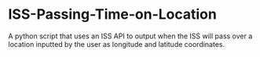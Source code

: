 # ISS-Passing-Time-on-Location
A python script that uses an ISS API to output when the ISS will pass over a location inputted by the user as longitude and latitude coordinates. 
